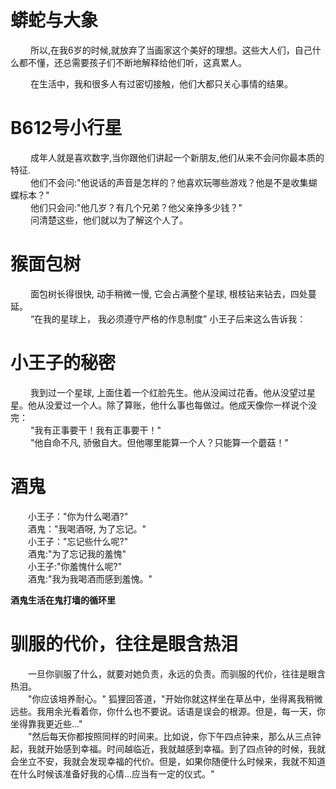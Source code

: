 # 蟒蛇与大象
&emsp;&emsp; 所以,在我6岁的时候,就放弃了当画家这个美好的理想。这些大人们，自己什么都不懂，还总需要孩子们不断地解释给他们听，这真累人。  

&emsp;&emsp; 在生活中，我和很多人有过密切接触，他们大都只关心事情的结果。

# B612号小行星
&emsp;&emsp; 成年人就是喜欢数字,当你跟他们讲起一个新朋友,他们从来不会问你最本质的特征.  
&emsp;&emsp; 他们不会问:"他说话的声音是怎样的？他喜欢玩哪些游戏？他是不是收集蝴蝶标本？"  
&emsp;&emsp; 他们只会问:"他几岁？有几个兄弟？他父亲挣多少钱？"  
&emsp;&emsp; 问清楚这些，他们就以为了解这个人了。

# 猴面包树
&emsp;&emsp; 面包树长得很快, 动手稍微一慢, 它会占满整个星球, 根枝钻来钻去，四处蔓延。    
&emsp;&emsp; “在我的星球上， 我必须遵守严格的作息制度” 小王子后来这么告诉我：   

# 小王子的秘密
&emsp;&emsp; 我到过一个星球, 上面住着一个红脸先生。他从没闻过花香。他从没望过星星。他从没爱过一个人。除了算账，他什么事也每做过。他成天像你一样说个没完：  
&emsp;&emsp; "我有正事要干！我有正事要干！"  
&emsp;&emsp; "他自命不凡, 骄傲自大。但他哪里能算一个人？只能算一个蘑菇！"

# 酒鬼
&emsp;&emsp;小王子："你为什么喝酒?"  
&emsp;&emsp;酒鬼："我喝酒呀, 为了忘记。"  
&emsp;&emsp;小王子："忘记些什么呢?"  
&emsp;&emsp;酒鬼:"为了忘记我的羞愧"  
&emsp;&emsp;小王子:"你羞愧什么呢?"  
&emsp;&emsp;酒鬼:"我为我喝酒而感到羞愧。"  

**酒鬼生活在鬼打墙的循环里**

# 驯服的代价，往往是眼含热泪  
&emsp;&emsp;一旦你驯服了什么，就要对她负责，永远的负责。而驯服的代价，往往是眼含热泪。  
&emsp;&emsp;"你应该培养耐心。" 狐狸回答道，"开始你就这样坐在草丛中，坐得离我稍微远些。我用余光看着你，你什么也不要说。话语是误会的根源。但是，每一天，你坐得靠我更近些..."  
&emsp;&emsp;"然后每天你都按照同样的时间来。比如说，你下午四点钟来，那么从三点钟起，我就开始感到幸福。时间越临近，我就越感到幸福。到了四点钟的时候，我就会坐立不安，我就会发现幸福的代价。但是，如果你随便什么时候来，我就不知道在什么时候该准备好我的心情...应当有一定的仪式。"
